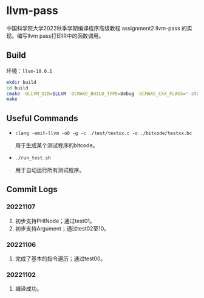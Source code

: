 # llvm-pass

中国科学院大学2022秋季学期编译程序高级教程 assignment2 llvm-pass 的实现。编写llvm pass打印IR中的函数调用。

## Build
环境：```llvm-10.0.1```
```sh
mkdir build
cd build
cmake -DLLVM_DIR=$LLVM -DCMAKE_BUILD_TYPE=Debug -DCMAKE_CXX_FLAGS="-std=c++14" ..
make
```

## Useful Commands
- ```clang -emit-llvm -o0 -g -c ./test/testxx.c -o ./bitcode/testxx.bc```

    用于生成某个测试程序的bitcode。

- ```./run_test.sh```

    用于自动运行所有测试程序。

## Commit Logs

### 20221107
1. 初步支持PHINode；通过test01。
2. 初步支持Argument；通过test02至10。

### 20221106
1. 完成了基本的指令遍历；通过test00。

### 20221102
1. 编译成功。